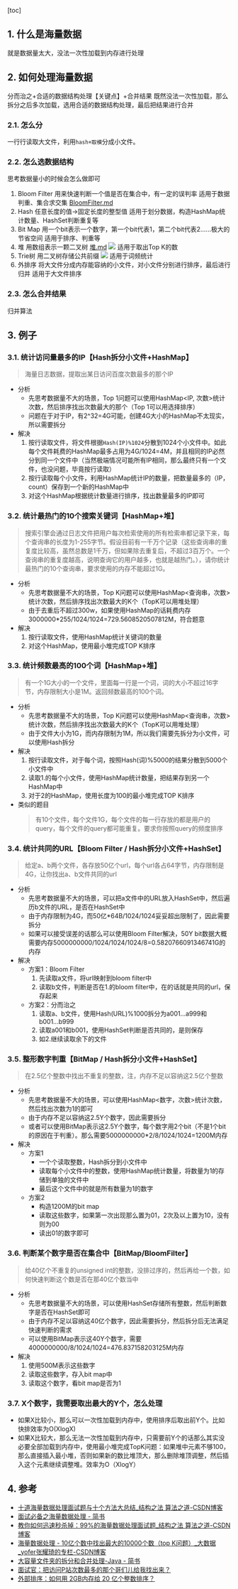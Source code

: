 [toc]
 

## 1. 什么是海量数据
就是数据量太大，没法一次性加载到内存进行处理

## 2. 如何处理海量数据
分而治之+合适的数据结构处理【关键点】+合并结果
既然没法一次性加载，那么拆分之后多次加载，选用合适的数据结构处理，最后把结果进行合并

### 2.1. 怎么分
一行行读取大文件，利用`hash+取模`分成小文件。

### 2.2. 怎么选数据结构
思考数据量小的时候会怎么做即可

1. Bloom Filter
用来快速判断一个值是否在集合中，有一定的误判率
适用于数据判重、集合求交集
[BloomFilter.md](../Java/Framework/Google_Guava/BloomFilter.md)
2. Hash
任意长度的值->固定长度的整型值
适用于划分数据，构造HashMap统计数量、HashSet判断重复等
3. Bit Map
用一个bit表示一个数字，第一个bit代表1，第二个bit代表2......极大的节省空间
适用于排序、判重等
4. 堆
用数组表示一颗二叉树
[堆.md](../Algorithm/堆.md)
![](https://raw.githubusercontent.com/TDoct/images/master/img/20191230233411.png)
适用于取出Top K的数
5. Trie树
用二叉树存储公共前缀
![](https://raw.githubusercontent.com/TDoct/images/master/img/20191230233035.png)
适用于词频统计
6. 外排序
将大文件分成内存能容纳的小文件，对小文件分别进行排序，最后进行归并
适用于大文件排序
### 2.3. 怎么合并结果
归并算法

## 3. 例子
### 3.1. 统计访问量最多的IP【Hash拆分小文件+HashMap】
> 海量日志数据，提取出某日访问百度次数最多的那个IP

- 分析
    - 先思考数据量不大的场景，Top 1问题可以使用HashMap<IP, 次数>统计次数，然后排序找出次数最大的那个（Top 1可以用选择排序）
    - 问题在于对于IP，有2^32=4G可能，创建4G大小的HashMap不太现实，所以需要拆分
- 解决
    1. 按行读取文件，将文件根据`Hash(IP)%1024`分散到1024个小文件中。如此每个文件耗费的HashMap最多占用为4G/1024=4M，并且相同的IP必然分到同一个文件中（当然极端情况可能所有IP相同，那么最终只有一个文件，也没问题，毕竟按行读取）
    2. 按行读取每个小文件，利用HashMap统计IP的数量，把数量最多的（IP，count）保存到一个新的HashMap中
    3. 对这个HashMap根据统计数量进行排序，找出数量最多的IP即可

### 3.2. 统计最热门的10个搜索关键词【HashMap+堆】
> 搜索引擎会通过日志文件把用户每次检索使用的所有检索串都记录下来，每个查询串的长度为1-255字节。假设目前有一千万个记录（这些查询串的重复度比较高，虽然总数是1千万，但如果除去重复后，不超过3百万个。一个查询串的重复度越高，说明查询它的用户越多，也就是越热门。），请你统计最热门的10个查询串，要求使用的内存不能超过1G。

- 分析
    - 先思考数据量不大的场景，Top K问题可以使用HashMap<查询串，次数>统计次数，然后排序找出次数最大的K个（TopK可以用堆处理）
    - 由于去重后不超过300w，如果使用HashMap的话耗费内存3000000*255/1024/1024=729.5608520507812M，符合题意
- 解决
    1. 按行读取文件，使用HashMap统计关键词的数量
    2. 对这个HashMap，使用最小堆完成TOP K排序

### 3.3. 统计频数最高的100个词【HashMap+堆】
> 有一个1G大小的一个文件，里面每一行是一个词，词的大小不超过16字节，内存限制大小是1M。返回频数最高的100个词。

- 分析
    - 先思考数据量不大的场景，Top K问题可以使用HashMap<查询串，次数>统计次数，然后排序找出次数最大的K个（TopK可以用堆处理）
    - 由于文件大小为1G，而内存限制为1M，所以我们需要先拆分为小文件，可以使用Hash拆分
- 解决
    1. 按行读取文件，对于每个词，按照Hash(词)%5000的结果分散到5000个小文件中
    2. 读取1.的每个小文件，使用HashMap统计数量，把结果存到另一个HashMap中
    3. 对于2的HashMap，使用长度为100的最小堆完成TOP K排序
- 类似的题目
    > 有10个文件，每个文件1G，每个文件的每一行存放的都是用户的query，每个文件的query都可能重复。要求你按照query的频度排序

### 3.4. 统计共同的URL【Bloom Filter / Hash拆分小文件+HashSet】
> 给定a、b两个文件，各存放50亿个url，每个url各占64字节，内存限制是4G，让你找出a、b文件共同的url

- 分析
    - 先思考数据量不大的场景，可以把a文件中的URL放入HashSet中，然后遍历b文件的URL，是否在HashSet中
    - 由于内存限制为4G，而50亿*64B/1024/1024妥妥超出限制了，因此需要拆分
    - 如果可以接受误差的话那么可以使用Bloom Filter解决，50Y bit数据大概需要内存5000000000/1024/1024/1024/8=0.5820766091346741G的内存
- 解决
    - 方案1：Bloom Filter
        1. 先读取a文件，将url映射到bloom filter中
        2. 读取b文件，判断是否在1.的bloom filter中，在的话就是共同的url，保存起来
    - 方案2：分而治之
        1. 读取a、b文件，使用Hash(URL)%1000拆分为a001...a999和b001...b999
        2. 读取a001和b001，使用HashSet判断是否共同的，是则保存
        3. 如2.继续读取余下的文件
### 3.5. 整形数字判重【BitMap / Hash拆分小文件+HashSet】

> 在2.5亿个整数中找出不重复的整数，注，内存不足以容纳这2.5亿个整数

- 分析
    - 先思考数据量不大的场景，可以使用HashMap<数字，次数>统计次数，然后找出次数为1的即可
    - 由于内存不足以容纳这2.5Y个数字，因此需要拆分
    - 或者可以使用BitMap表示这2.5Y个数字，每个数字用2个bit（不是1个bit的原因在于判重）。那么需要5000000000*2/8/1024/1024=1200M内存
- 解决
    - 方案1
        - 一个个读取整数，Hash拆分到小文件中
        - 读取每个小文件中的整数，使用HashMap统计数量，将数量为1的存储到单独的文件中
        - 最后这个文件中的就是所有数量为1的数字
    - 方案2
        - 构造1200M的bit map
        - 读取这些数字，如果第一次出现那么置为01，2次及以上置为10，没有则为00
        - 读出01的数字即可

### 3.6. 判断某个数字是否在集合中【BitMap/BloomFilter】
> 给40亿个不重复的unsigned int的整数，没排过序的，然后再给一个数，如何快速判断这个数是否在那40亿个数当中

- 分析
    - 先思考数据量不大的场景，可以使用HashSet存储所有整数，然后判断数字是否在HashSet即可
    - 由于内存不足以容纳这40亿个数字，因此需要拆分，然后拆分后无法满足快速判断的需求
    - 可以使用BitMap表示这40Y个数字，需要4000000000/8/1024/1024=476.837158203125M内存
- 解决
    1. 使用500M表示这些数字
    2. 读取这些数字，存入bit map中
    3. 读取这个数字，看bit map是否为1


### 3.7. X个数字，我需要取出最大的Y个，怎么处理

- 如果X比较小，那么可以一次性加载到内存中，使用排序后取出前Y个。比如快排效率为O(XlogX)
- 如果X比较大，那么无法一次性加载到内存中，只需要前Y个的话那么其实没必要全部加载到内存中，使用最小堆完成TopK问题：如果堆中元素不够100，那么直接插入最小堆，否则如果新的数比堆顶大，那么删除堆顶调整，然后插入这个元素继续调整堆。效率为O（XlogY）



## 4. 参考
- [十道海量数据处理面试题与十个方法大总结\_结构之法 算法之道\-CSDN博客](https://blog.csdn.net/v_JULY_v/article/details/6279498)
- [面试必备之海量数据处理 \- 简书](https://www.jianshu.com/p/ac5cad6d64a8)
- [教你如何迅速秒杀掉：99%的海量数据处理面试题\_结构之法 算法之道\-CSDN博客](https://blog.csdn.net/v_july_v/article/details/7382693)
- [海量数据处理 \- 10亿个数中找出最大的10000个数（top K问题）\_大数据\_yofer张耀琦的专栏\-CSDN博客](https://blog.csdn.net/zyq522376829/article/details/47686867)
- [大容量文件夹的拆分和合并处理\-Java \- 简书](https://www.jianshu.com/p/5e7647243562)
- [面试官：把访问P站次数最多的那个哥们儿给我找出来？](https://mp.weixin.qq.com/s/3DmwNjkE0Xu8PCvLW2sLFg)
- [外部排序：如何用 2GB内存给 20 亿个整数排序？](https://mp.weixin.qq.com/s/_5wMRxfksufn_3VTw2q3bQ)
